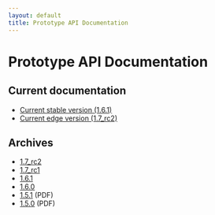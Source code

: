 ```yaml
---
layout: default
title: Prototype API Documentation
---
```


Prototype API Documentation
===========================

Current documentation
-----------------------------

* [Current stable version (1.6.1)](latest)
* [Current edge version (1.7_rc2)](edge)

Archives
--------

* [1.7_rc2](1.7_rc2)
* [1.7_rc1](1.7_rc1)
* [1.6.1](1.6.1)
* [1.6.0](1.6.0)
* [1.5.1](1.5.1/prototype-151-api.pdf) (PDF)
* [1.5.0](1.5.0/prototype-150-api.pdf) (PDF)

